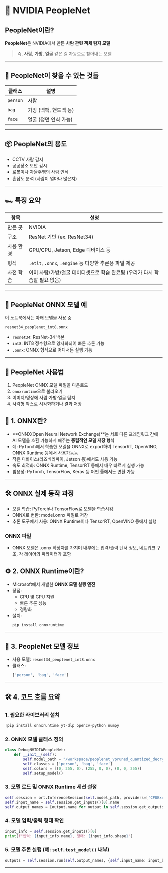 # 🧠 NVIDIA PeopleNet

## PeopleNet이란?
**PeopleNet**은 NVIDIA에서 만든 **사람 관련 객체 탐지 모델**

> 즉, **사람**, **가방**, **얼굴** 같은 걸 자동으로 찾아내는 모델

---

## 👀 PeopleNet이 찾을 수 있는 것들

| 클래스 | 설명 |
|--------|------|
| `person` | 사람 |
| `bag` | 가방 (백팩, 핸드백 등) |
| `face` | 얼굴 (정면 인식 가능) |

---

## 📦 PeopleNet의 용도 

- CCTV 사람 감지
- 공공장소 보안 감시
- 로봇이나 자율주행의 사람 인식
- 혼잡도 분석 (사람이 얼마나 많은지)

---

## 🏎️ 특징 요약

| 항목 | 설명 |
|------|------|
| 만든 곳 | NVIDIA |
| 구조 | ResNet 기반 (ex. ResNet34) |
| 사용 환경 | GPU/CPU, Jetson, Edge 디바이스 등 |
| 형식 | `.etlt`, `.onnx`, `.engine` 등 다양한 추론용 파일 제공 |
| 사전 학습 | 이미 사람/가방/얼굴 데이터셋으로 학습 완료됨 (우리가 다시 학습할 필요 없음) |

---

## 🧪 PeopleNet ONNX 모델 예

이 노트북에서는 아래 모델을 사용 중

```
resnet34_peoplenet_int8.onnx
```

- `resnet34`: ResNet-34 백본
- `int8`: INT8 정수형으로 양자화되어 빠른 추론 가능
- `.onnx`: ONNX 형식으로 어디서든 실행 가능

---

## 🔧 PeopleNet 사용법 

1. PeopleNet ONNX 모델 파일을 다운로드
2. `onnxruntime`으로 불러오기
3. 이미지/영상에 사람·가방·얼굴 탐지
4. 사각형 박스로 시각화하거나 결과 저장


## 🧩 1. ONNX란?

- **ONNX(Open Neural Network Exchange)**는 서로 다른 프레임워크 간에 AI 모델을 호환 가능하게 해주는 **중립적인 모델 저장 형식**
- 예: PyTorch에서 학습한 모델을 ONNX로 export하여 TensorRT, OpenVINO, ONNX Runtime 등에서 사용가능능
- 작은 디바이스(라즈베리파이, Jetson 등)에서도 사용 가능
- 속도 최적화:	ONNX Runtime, TensorRT 등에서 매우 빠르게 실행 가능
- 범용성:	PyTorch, TensorFlow, Keras 등 어떤 툴에서든 변환 가능
---

## 🛠️ ONNX 실제 동작 과정
- 모델 학습: PyTorch나 TensorFlow로 모델을 학습시킴
- ONNX로 변환: model.onnx 파일로 저장
- 추론 도구에서 사용: ONNX Runtime이나 TensorRT, OpenVINO 등에서 실행

### ONNX 파일
- ONNX 모델은 .onnx 확장자를 가지며 내부에는 입력/출력 텐서 정보, 네트워크 구조, 각 레이어의 파라미터가 포함 

## ⚙️ 2. ONNX Runtime이란?

- Microsoft에서 개발한 **ONNX 모델 실행 엔진**
- 장점:
  - CPU 및 GPU 지원
  - 빠른 추론 성능
  - 경량화
- 설치:
  ```bash
  pip install onnxruntime
  ```

---

## 🧬 3. PeopleNet 모델 정보

- 사용 모델: `resnet34_peoplenet_int8.onnx`
- 클래스:
  ```python
  ['person', 'bag', 'face']
  ```

---

## 🛠️ 4. 코드 흐름 요약

### 1. 필요한 라이브러리 설치
```python
!pip install onnxruntime yt-dlp opencv-python numpy
```

### 2. ONNX 모델 클래스 정의
```python
class DebugNVIDIAPeopleNet:
    def __init__(self):
        self.model_path = "/workspace/peoplenet_vpruned_quantized_decrypted_v2.3.4/resnet34_peoplenet_int8.onnx"
        self.classes = ['person', 'bag', 'face']
        self.colors = [(0, 255, 0), (255, 0, 0), (0, 0, 255)]
        self.setup_model()
```

### 3. 모델 로드 및 ONNX Runtime 세션 설정
```python
self.session = ort.InferenceSession(self.model_path, providers=['CPUExecutionProvider'])
self.input_name = self.session.get_inputs()[0].name
self.output_names = [output.name for output in self.session.get_outputs()]
```

### 4. 모델 입력/출력 형태 확인
```python
input_info = self.session.get_inputs()[0]
print(f"입력: {input_info.name}, 형태: {input_info.shape}")
```

### 5. 모델 추론 실행 (예: `self.test_model()` 내부)
```python
outputs = self.session.run(self.output_names, {self.input_name: input_blob})
```

---



